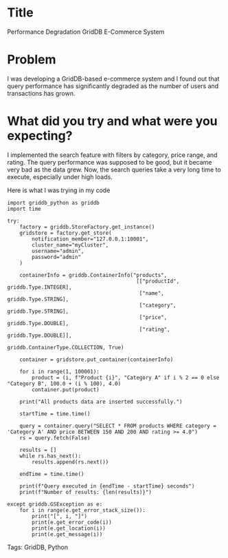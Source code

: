 # Title
Performance Degradation GridDB E-Commerce System

# Problem
I was developing a GridDB-based e-commerce system and I found out that query performance has significantly degraded as the number of users and transactions has grown. 

# What did you try and what were you expecting?
I implemented the search feature with filters by category, price range, and rating. The query performance was supposed to be good, but it became very bad as the data grew. Now, the search queries take a very long time to execute, especially under high loads. 

Here is what I was trying in my code
```
import griddb_python as griddb
import time

try:
    factory = griddb.StoreFactory.get_instance()
    gridstore = factory.get_store(
        notification_member="127.0.0.1:10001",
        cluster_name="myCluster",
        username="admin",
        password="admin"
    )
    
    containerInfo = griddb.ContainerInfo("products",
                                          [["productId", griddb.Type.INTEGER],
                                           ["name", griddb.Type.STRING],
                                           ["category", griddb.Type.STRING],
                                           ["price", griddb.Type.DOUBLE],
                                           ["rating", griddb.Type.DOUBLE]],
                                          griddb.ContainerType.COLLECTION, True)
    
    container = gridstore.put_container(containerInfo)
    
    for i in range(1, 100001):
        product = (i, f"Product {i}", "Category A" if i % 2 == 0 else "Category B", 100.0 + (i % 100), 4.0)
        container.put(product)
    
    print("All products data are inserted successfully.")
    
    startTime = time.time()
    
    query = container.query("SELECT * FROM products WHERE category = 'Category A' AND price BETWEEN 150 AND 200 AND rating >= 4.0")
    rs = query.fetch(False)
    
    results = []
    while rs.has_next():
        results.append(rs.next())
    
    endTime = time.time()
    
    print(f"Query executed in {endTime - startTime} seconds")
    print(f"Number of results: {len(results)}")
    
except griddb.GSException as e:
    for i in range(e.get_error_stack_size()):
        print("[", i, "]")
        print(e.get_error_code(i))
        print(e.get_location(i))
        print(e.get_message(i))
```

Tags: GridDB, Python
